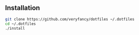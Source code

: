 ## Installation

```bash
git clone https://github.com/veryfancy/dotfiles ~/.dotfiles
cd ~/.dotfiles
./install
```
